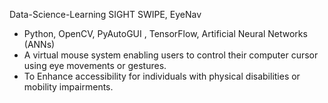 Data-Science-Learning
SIGHT SWIPE, EyeNav
* Python, OpenCV, PyAutoGUI , TensorFlow, Artificial Neural Networks (ANNs)
* A virtual mouse system enabling users to control their computer cursor using eye movements or gestures.
* To Enhance accessibility for individuals with physical disabilities or mobility impairments.
